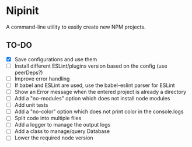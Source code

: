 # Nipinit

A command-line utility to easily create new NPM projects.

## TO-DO
- [x] Save configurations and use them
- [ ] Install different ESLint/plugins version based on the config (use peerDeps?)
- [ ] Improve error handling
- [ ] If babel and ESLint are used, use the babel-eslint parser for ESLint
- [ ] Show an Error message when the entered project is already a directory
- [ ] Add a "no-modules" option which does not install node modules
- [ ] Add unit tests
- [ ] Add a "no-color" option which does not print color in the console.logs
- [ ] Split code into multiple files
- [ ] Add a logger to manage the output logs
- [ ] Add a class to manage/query Database
- [ ] Lower the required node version

